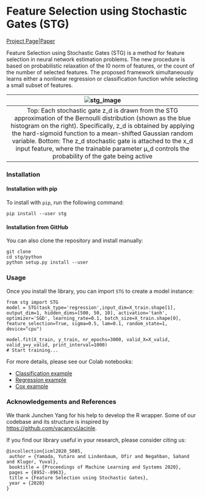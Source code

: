 # Feature Selection using Stochastic Gates (STG) 

[Project Page](https://runopti.github.io/stg/)|[Paper](https://proceedings.icml.cc/static/paper_files/icml/2020/5085-Paper.pdf)

Feature Selection using Stochastic Gates (STG) is a method for feature selection in neural network estimation problems. 
The new procedure is based on probabilistic relaxation of
the l0 norm of features, or the count of the number of selected features.
The proposed framework simultaneously learns either a nonlinear regression or classification function while selecting a small subset of features.

|![stg_image](docs/assets/stg_figure1_left.png)|
|:--:|
|Top: Each stochastic gate z_d is drawn from the STG approximation of the Bernoulli distribution (shown as the blue histogram on the right). Specifically, z_d is obtained by applying the hard-sigmoid function to a mean-shifted Gaussian random variable. Bottom: The z_d stochastic gate is attached to the x_d input feature, where the trainable parameter µ_d controls the probability of the gate being active|

### Installation

#### Installation with pip

To install with `pip`, run the following command:
```
pip install --user stg
```

#### Installation from GitHub

You can also clone the repository and install manually:
```
git clone 
cd stg/python
python setup.py install --user
```

### Usage

Once you install the library, you can import `STG` to create a model instance:
```
from stg import STG
model = STG(task_type='regression',input_dim=X_train.shape[1], output_dim=1, hidden_dims=[500, 50, 10], activation='tanh', optimizer='SGD', learning_rate=0.1, batch_size=X_train.shape[0], feature_selection=True, sigma=0.5, lam=0.1, random_state=1, device="cpu") 

model.fit(X_train, y_train, nr_epochs=3000, valid_X=X_valid, valid_y=y_valid, print_interval=1000)
# Start training...
```

For more details, please see our Colab notebooks:
- [Classification example](https://colab.research.google.com/github/runopti/stg/blob/master/python/examples/Classification-example.ipynb)
- [Regression example](https://colab.research.google.com/github/runopti/stg/blob/master/python/examples/Regression-example.ipynb)
- [Cox example](https://colab.research.google.com/github/runopti/stg/blob/master/python/examples/Cox-example.ipynb)

### Acknowledgements and References

We thank Junchen Yang for his help to develop the R wrapper.
Some of our codebase and its structure is inspired by https://github.com/vacancy/Jacinle. 

If you find our library useful in your research, please consider citing us:
```
@incollection{icml2020_5085,
 author = {Yamada, Yutaro and Lindenbaum, Ofir and Negahban, Sahand and Kluger, Yuval},
 booktitle = {Proceedings of Machine Learning and Systems 2020},
 pages = {8952--8963},
 title = {Feature Selection using Stochastic Gates},
 year = {2020}
}
```


